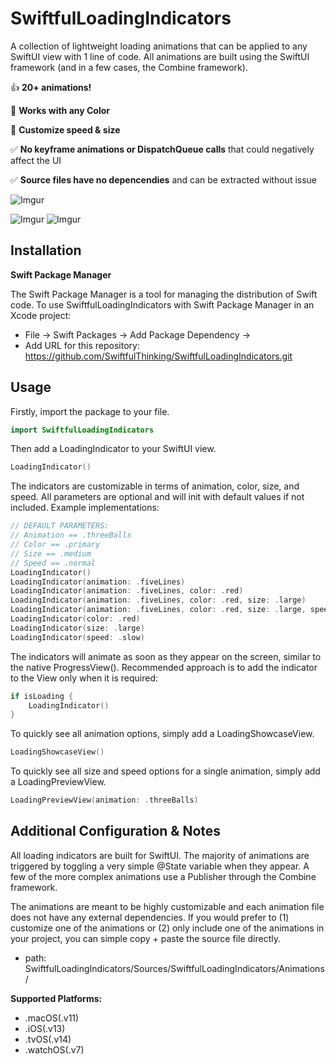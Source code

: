 # SwiftfulLoadingIndicators

A collection of lightweight loading animations that can be applied to any SwiftUI view with 1 line of code. All animations are built using the SwiftUI framework (and in a few cases, the Combine framework).

:thumbsup: **20+ animations!**

:art: **Works with any Color**

:toolbox: **Customize speed & size**

:white_check_mark: **No keyframe animations or DispatchQueue calls** that could negatively affect the UI

:white_check_mark: **Source files have no depencendies** and can be extracted without issue

![Imgur](https://i.imgur.com/729d9U0.gif) 

![Imgur](https://imgur.com/11BVcV2.gif) ![Imgur](https://imgur.com/BjPd3bC.gif)

## Installation

**Swift Package Manager** 

The Swift Package Manager is a tool for managing the distribution of Swift code. To use SwiftfulLoadingIndicators with Swift Package Manager in an Xcode project:

* File -> Swift Packages -> Add Package Dependency ->
* Add URL for this repository: https://github.com/SwiftfulThinking/SwiftfulLoadingIndicators.git

## Usage

Firstly, import the package to your file.
```swift
import SwiftfulLoadingIndicators
```
Then add a LoadingIndicator to your SwiftUI view.

```swift
LoadingIndicator()
```

The indicators are customizable in terms of animation, color, size, and speed. All parameters are optional and will init with default values if not included. Example implementations:

```swift
// DEFAULT PARAMETERS:
// Animation == .threeBalls
// Color == .primary
// Size == .medium
// Speed == .normal
LoadingIndicator()
LoadingIndicator(animation: .fiveLines)
LoadingIndicator(animation: .fiveLines, color: .red)
LoadingIndicator(animation: .fiveLines, color: .red, size: .large)
LoadingIndicator(animation: .fiveLines, color: .red, size: .large, speed: .fast)
LoadingIndicator(color: .red)
LoadingIndicator(size: .large)
LoadingIndicator(speed: .slow)
```

The indicators will animate as soon as they appear on the screen, similar to the native ProgressView(). Recommended approach is to add the indicator to the View only when it is required:
```swift
if isLoading {
    LoadingIndicator()
}
```

To quickly see all animation options, simply add a LoadingShowcaseView.

```swift
LoadingShowcaseView()
```

To quickly see all size and speed options for a single animation, simply add a LoadingPreviewView.
```swift
LoadingPreviewView(animation: .threeBalls)
```

## Additional Configuration & Notes

All loading indicators are built for SwiftUI. The majority of animations are triggered by toggling a very simple @State variable when they appear. A few of the more complex animations use a Publisher through the  Combine framework.

The animations are meant to be highly customizable and each animation file does not have any external dependencies. If you would prefer to (1) customize one of the animations or (2) only include one of the animations in your project, you can simple copy + paste the source file directly.
* path: SwiftfulLoadingIndicators/Sources/SwiftfulLoadingIndicators/Animations/

**Supported Platforms:**

* .macOS(.v11)
* .iOS(.v13)
* .tvOS(.v14)
* .watchOS(.v7)

